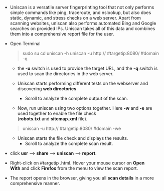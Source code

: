 - Uniscan is a versatile server fingerprinting tool that not only performs simple commands like ping, traceroute, and nslookup, but also does static, dynamic, and stress checks on a web server. Apart from scanning websites, uniscan also performs automated Bing and Google searches on provided IPs. Uniscan takes all of this data and combines them into a comprehensive report file for the user.
- Open Terminal
	> sudo su
	> cd
	> uniscan -h
	> uniscan -u http:// #targetip:8080/ #domain -q
	- the **-u** switch is used to provide the target URL, and the **-q** switch is used to scan the directories in the web server.
	- Uniscan starts performing different tests on the webserver and discovering **web directories**
		- Scroll to analyze the complete output of the scan.

	- Now, run uniscan using two options together. Here **-w** and **-e** are used together to enable the file check (**robots.txt** and **sitemap.xml** file).
	> uniscan -u http:// #targetip:8080/ #domain -we
	- Uniscan starts the file check and displays the results.
		- Scroll to analyze the complete scan result.


- click **usr** --> **share** --> **uniscan** --> **report**.
- Right-click on #targetip .html. Hover your mouse cursor on **Open With** and click **Firefox** from the menu to view the scan report.
- The report opens in the browser, giving you all **scan details** in a more comprehensive manner.
